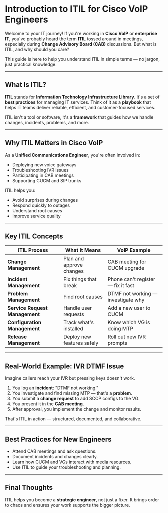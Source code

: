 # Introduction to ITIL for Cisco VoIP Engineers

Welcome to your IT journey! If you're working in **Cisco VoIP** or **enterprise IT**, you've probably heard the term **ITIL** tossed around in meetings, especially during **Change Advisory Board (CAB)** discussions. But what is ITIL, and why should you care?

This guide is here to help you understand ITIL in simple terms — no jargon, just practical knowledge.

---

## What Is ITIL?

**ITIL** stands for **Information Technology Infrastructure Library**. It's a set of **best practices** for managing IT services. Think of it as a **playbook** that helps IT teams deliver reliable, efficient, and customer-focused services.

ITIL isn't a tool or software, it's a **framework** that guides how we handle changes, incidents, problems, and more.

---

## Why ITIL Matters in Cisco VoIP

As a **Unified Communications Engineer**, you're often involved in:

- Deploying new voice gateways
- Troubleshooting IVR issues
- Participating in CAB meetings
- Supporting CUCM and SIP trunks

ITIL helps you:

- Avoid surprises during changes
- Respond quickly to outages
- Understand root causes
- Improve service quality

---

## Key ITIL Concepts

| ITIL Process | What It Means | VoIP Example |
|--------------|----------------|--------------|
| **Change Management** | Plan and approve changes | CAB meeting for CUCM upgrade |
| **Incident Management** | Fix things that break | Phone can't register — fix it fast |
| **Problem Management** | Find root causes | DTMF not working — investigate why |
| **Service Request Management** | Handle user requests | Add a new user to CUCM |
| **Configuration Management** | Track what's installed | Know which VG is doing MTP |
| **Release Management** | Deploy new features safely | Roll out new IVR prompts |

---

## Real-World Example: IVR DTMF Issue

Imagine callers reach your IVR but pressing keys doesn't work.

1. You log an **incident**: "DTMF not working."
2. You investigate and find missing MTP — that's a **problem**.
3. You submit a **change request** to add SCCP configs to the VG.
4. You present it in the **CAB meeting**.
5. After approval, you implement the change and monitor results.

That's ITIL in action — structured, documented, and collaborative.

---

## Best Practices for New Engineers

- Attend CAB meetings and ask questions.
- Document incidents and changes clearly.
- Learn how CUCM and VGs interact with media resources.
- Use ITIL to guide your troubleshooting and planning.

---

## Final Thoughts

ITIL helps you become a **strategic engineer**, not just a fixer. It brings order to chaos and ensures your work supports the bigger picture.



